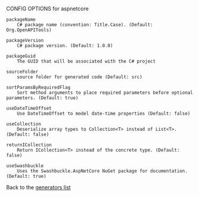 
CONFIG OPTIONS for aspnetcore

	packageName
	    C# package name (convention: Title.Case). (Default: Org.OpenAPITools)

	packageVersion
	    C# package version. (Default: 1.0.0)

	packageGuid
	    The GUID that will be associated with the C# project

	sourceFolder
	    source folder for generated code (Default: src)

	sortParamsByRequiredFlag
	    Sort method arguments to place required parameters before optional parameters. (Default: true)

	useDateTimeOffset
	    Use DateTimeOffset to model date-time properties (Default: false)

	useCollection
	    Deserialize array types to Collection<T> instead of List<T>. (Default: false)

	returnICollection
	    Return ICollection<T> instead of the concrete type. (Default: false)

	useSwashbuckle
	    Uses the Swashbuckle.AspNetCore NuGet package for documentation. (Default: true)

Back to the [generators list](README.md)
